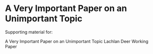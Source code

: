 # A Very Important Paper on an Unimportant Topic

Supporting material for:

A Very Important Paper on an Unimportant Topic
Lachlan Deer
Working Paper